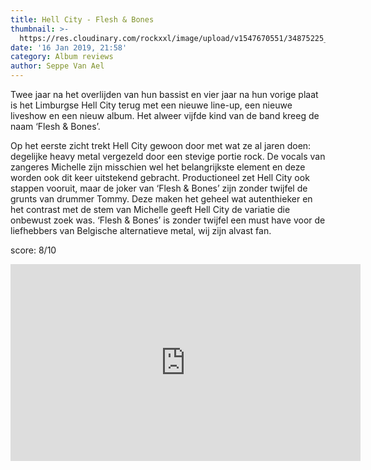 ```yaml
---
title: Hell City - Flesh & Bones
thumbnail: >-
  https://res.cloudinary.com/rockxxl/image/upload/v1547670551/34875225_10155234656577587_8029387479507271680_n.jpg
date: '16 Jan 2019, 21:58'
category: Album reviews
author: Seppe Van Ael
---
```

Twee jaar na het overlijden van hun bassist en vier jaar na hun vorige plaat is het Limburgse Hell City terug met een nieuwe line-up, een nieuwe liveshow en een nieuw album. Het alweer vijfde kind van de band kreeg de naam ‘Flesh & Bones’. 

Op het eerste zicht trekt Hell City gewoon door met wat ze al jaren doen: degelijke heavy metal vergezeld door een stevige portie rock. De vocals van zangeres Michelle zijn misschien wel het belangrijkste element en deze worden ook dit keer uitstekend gebracht. Productioneel zet Hell City ook stappen vooruit, maar de joker van ‘Flesh & Bones’ zijn zonder twijfel de grunts van drummer Tommy. Deze maken het geheel wat autenthieker en het contrast met de stem van Michelle geeft Hell City de variatie die onbewust zoek was. ‘Flesh & Bones’ is zonder twijfel een must have voor de liefhebbers van Belgische alternatieve metal, wij zijn alvast fan.       

score: 8/10

<iframe width="560" height="315" src="https://www.youtube.com/embed/1SyiS2dYBao" frameborder="0" allow="accelerometer; autoplay; encrypted-media; gyroscope; picture-in-picture" allowfullscreen></iframe>
